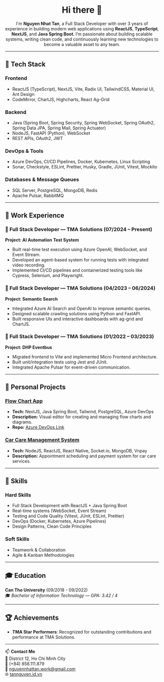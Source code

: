 <h1 align="center">Hi there 👋</h1>

<p align="center">
  I'm <strong>Nguyen Nhat Tan</strong>, a Full Stack Developer with over 3 years of experience in building modern web applications using <strong>ReactJS</strong>, <strong>TypeScript</strong>, <strong>NextJS</strong>, and <strong>Java Spring Boot</strong>. I’m passionate about building scalable systems, writing clean code, and continuously learning new technologies to become a valuable asset to any team.
</p>

---

## 🔧 Tech Stack

### Frontend
- ReactJS (TypeScript), NextJS, Vite, Radix UI, TailwindCSS, Material UI, Ant Design
- CodeMirror, ChartJS, Highcharts, React Ag-Grid

### Backend
- Java (Spring Boot, Spring Security, Spring WebSocket, Spring OAuth2, Spring Data JPA, Spring Mail, Spring Actuator)
- NodeJS, FastAPI (Python), WebSocket
- REST APIs, OAuth2, JWT

### DevOps & Tools
- Azure DevOps, CI/CD Pipelines, Docker, Kubernetes, Linux Scripting
- Sonar, Checkstyle, ESLint, Prettier, Husky, Gradle, JUnit, Vitest, Mockito

### Databases & Message Queues
- SQL Server, PostgreSQL, MongoDB, Redis
- Apache Pulsar, RabbitMQ

---

## 💼 Work Experience

### 🔹 Full Stack Developer — TMA Solutions (07/2024 – Present)
**Project: AI Automation Test System**
- Built real-time test execution using Azure OpenAI, WebSocket, and Event Stream.
- Developed an agent-based system for running tests with integrated video recording.
- Implemented CI/CD pipelines and containerized testing tools like Cypress, Selenium, and Playwright.

### 🔹 Full Stack Developer — TMA Solutions (04/2023 – 06/2024)
**Project: Semantic Search**
- Integrated Azure AI Search and OpenAI to improve semantic queries.
- Designed scalable crawling solutions using Python and FastAPI.
- Built responsive UIs and interactive dashboards with ag-grid and ChartJS.

### 🔹 Full Stack Developer — TMA Solutions (01/2022 – 03/2023)
**Project: DHP Eventbus**
- Migrated frontend to Vite and implemented Micro Frontend architecture.
- Built unit/integration tests using Jest and JUnit.
- Integrated Apache Pulsar for event-driven communication.

---

## 🧪 Personal Projects

### [Flow Chart App](https://tannguyen.id.vn)
- **Tech:** NextJS, Java Spring Boot, Tailwind, PostgreSQL, Azure DevOps
- **Description:** Visual editor for creating and managing flow charts and diagrams.
- **Repo:** [Azure DevOps Link](https://dev.azure.com/nhattan1506/Public-Project/_git/flow-chart-app)

### [Car Care Management System](https://github.com/OtoViet)
- **Tech:** NodeJS, ReactJS, React Native, Socket.io, MongoDB, Vnpay
- **Description:** Appointment scheduling and payment system for car care services.

---

## 🧠 Skills

### Hard Skills
- Full Stack Development with ReactJS + Java Spring Boot
- Real-time systems (WebSocket, Event Stream)
- Testing and Code Quality (Vitest, JUnit, ESLint, Prettier)
- DevOps (Docker, Kubernetes, Azure Pipelines)
- Design Patterns, Clean Code Principles

### Soft Skills
- Teamwork & Collaboration
- Agile & Kanban Methodologies

---

## 🎓 Education

**Can Tho University** (09/2018 - 09/2022)  
🎓 *Bachelor of Information Technology — GPA: 3.42 / 4*

---

## 🏆 Achievements

- **TMA Star Performers**: Recognized for outstanding contributions and performance at TMA Solutions.

---

📫 **Contact Me**  
📍 District 12, Ho Chi Minh City  
📱 (+84) 858.111.879  
📧 nguyennhattan.work@gmail.com  
🌐 [tannguyen.id.vn](https://tannguyen.id.vn)
